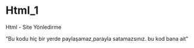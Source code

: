 # Html_1
Html - Site Yönledirme

"Bu kodu hiç bir yerde paylaşamaz,parayla satamazsınız. bu kod bana ait"
